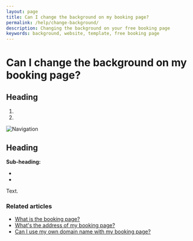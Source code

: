 ```yaml
---
layout: page
title: Can I change the background on my booking page?
permalink: /help/change-background/
description: Changing the background on your free booking page
keywords: background, website, template, free booking page
---
```


# Can I change the background on my booking page?



## Heading

1.
2.

![Navigation](images/foldername/file.png)

## Heading

**Sub-heading:**

*
*

Text.

### Related articles

* [What is the booking page?](booking-page)
* [What's the address of my booking page?](address-of-booking-page)
* [Can I use my own domain name with my booking page?](use-domain-name)
